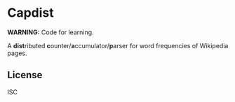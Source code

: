 # Capdist

**WARNING:** Code for learning.

A **dist**ributed **c**ounter/**a**ccumulator/**p**arser for word
frequencies of Wikipedia pages.

## License

ISC
